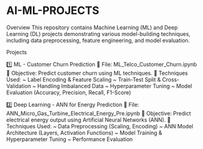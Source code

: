 # AI-ML-PROJECTS

Overview
This repository contains Machine Learning (ML) and Deep Learning (DL) projects demonstrating various model-building techniques, including data preprocessing, feature engineering, and model evaluation.

Projects

1️⃣ ML - Customer Churn Prediction
📌 File: ML_Telco_Customer_Churn.ipynb
🔹 Objective: Predict customer churn using ML techniques.
🔹 Techniques Used:
~ Label Encoding & Feature Scaling
~ Train-Test Split & Cross-Validation
~ Handling Imbalanced Data
~ Hyperparameter Tuning
~ Model Evaluation (Accuracy, Precision, Recall, F1-Score)

2️⃣ Deep Learning - ANN for Energy Prediction
📌 File: ANN_Micro_Gas_Turbine_Electrical_Energy_Pre.ipynb
🔹 Objective: Predict electrical energy output using Artificial Neural Networks (ANN).
🔹 Techniques Used:
~ Data Preprocessing (Scaling, Encoding)
~ ANN Model Architecture (Layers, Activation Functions)
~ Model Training & Hyperparameter Tuning
~ Performance Evaluation
